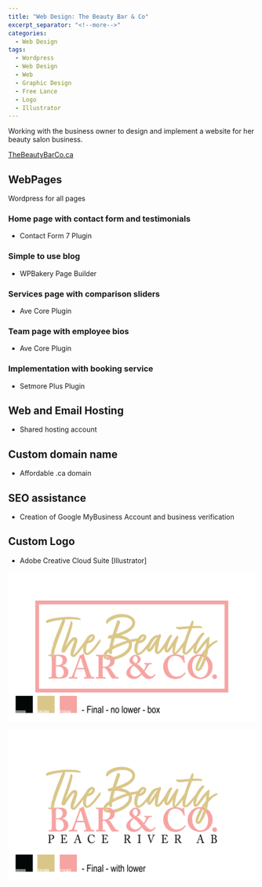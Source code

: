 ```yaml
---
title: "Web Design: The Beauty Bar & Co"
excerpt_separator: "<!--more-->"
categories:
  - Web Design
tags:
  - Wordpress
  - Web Design
  - Web
  - Graphic Design
  - Free Lance
  - Logo
  - Illustrator
---
```


Working with the business owner to design and implement a website for her beauty salon business.

[TheBeautyBarCo.ca](http://thebeautybarco.ca)


<!--more-->

## WebPages
Wordpress for all pages

### Home page with contact form and testimonials
* Contact Form 7 Plugin

### Simple to use blog
* WPBakery Page Builder

### Services page with comparison sliders
* Ave Core Plugin

### Team page with employee bios
* Ave Core Plugin

### Implementation with booking service
* Setmore Plus Plugin

## Web and Email Hosting
* Shared hosting account

## Custom domain name
* Affordable .ca domain

## SEO assistance
* Creation of Google MyBusiness Account and business verification

## Custom Logo
* Adobe Creative Cloud Suite [Illustrator]

![alt text][Logo6]

[Logo6]: /assets/images/Logo_Delivery-06.png

![alt text][Logo1]

[Logo1]: /assets/images/Logo_Delivery-01.png


 